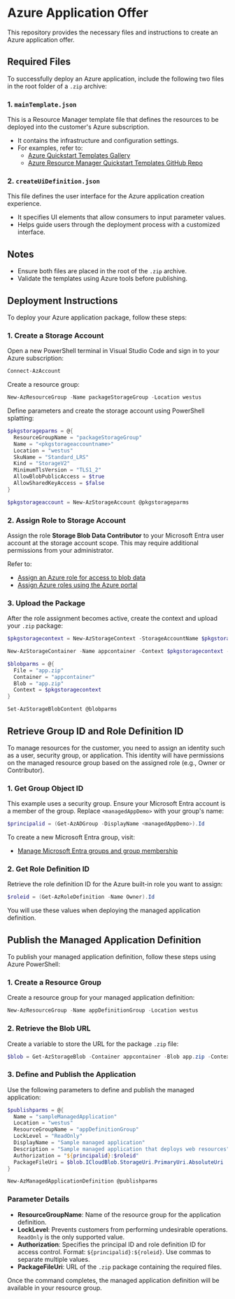 
# Azure Application Offer

This repository provides the necessary files and instructions to create an Azure application offer.

## Required Files

To successfully deploy an Azure application, include the following two files in the root folder of a `.zip` archive:

### 1. `mainTemplate.json`
This is a Resource Manager template file that defines the resources to be deployed into the customer's Azure subscription.

- It contains the infrastructure and configuration settings.
- For examples, refer to:
  - [Azure Quickstart Templates Gallery](https://azure.microsoft.com/en-us/resources/templates/)
  - [Azure Resource Manager Quickstart Templates GitHub Repo](https://github.com/Azure/azure-quickstart-templates)

### 2. `createUiDefinition.json`
This file defines the user interface for the Azure application creation experience.

- It specifies UI elements that allow consumers to input parameter values.
- Helps guide users through the deployment process with a customized interface.

## Notes
- Ensure both files are placed in the root of the `.zip` archive.
- Validate the templates using Azure tools before publishing.



## Deployment Instructions

To deploy your Azure application package, follow these steps:

### 1. Create a Storage Account
Open a new PowerShell terminal in Visual Studio Code and sign in to your Azure subscription:

```powershell
Connect-AzAccount
```

Create a resource group:

```powershell
New-AzResourceGroup -Name packageStorageGroup -Location westus
```

Define parameters and create the storage account using PowerShell splatting:

```powershell
$pkgstorageparms = @{
  ResourceGroupName = "packageStorageGroup"
  Name = "<pkgstorageaccountname>"
  Location = "westus"
  SkuName = "Standard_LRS"
  Kind = "StorageV2"
  MinimumTlsVersion = "TLS1_2"
  AllowBlobPublicAccess = $true
  AllowSharedKeyAccess = $false
}

$pkgstorageaccount = New-AzStorageAccount @pkgstorageparms
```

### 2. Assign Role to Storage Account
Assign the role **Storage Blob Data Contributor** to your Microsoft Entra user account at the storage account scope. This may require additional permissions from your administrator.

Refer to:
- [Assign an Azure role for access to blob data](https://learn.microsoft.com/en-us/azure/role-based-access-control/blob-access)
- [Assign Azure roles using the Azure portal](https://learn.microsoft.com/en-us/azure/role-based-access-control/role-assignments-portal)

### 3. Upload the Package
After the role assignment becomes active, create the context and upload your `.zip` package:

```powershell
$pkgstoragecontext = New-AzStorageContext -StorageAccountName $pkgstorageaccount.StorageAccountName -UseConnectedAccount

New-AzStorageContainer -Name appcontainer -Context $pkgstoragecontext -Permission blob

$blobparms = @{
  File = "app.zip"
  Container = "appcontainer"
  Blob = "app.zip"
  Context = $pkgstoragecontext
}

Set-AzStorageBlobContent @blobparms
```


## Retrieve Group ID and Role Definition ID

To manage resources for the customer, you need to assign an identity such as a user, security group, or application. This identity will have permissions on the managed resource group based on the assigned role (e.g., Owner or Contributor).

### 1. Get Group Object ID
This example uses a security group. Ensure your Microsoft Entra account is a member of the group.
Replace `<managedAppDemo>` with your group's name:

```powershell
$principalid = (Get-AzADGroup -DisplayName <managedAppDemo>).Id
```

To create a new Microsoft Entra group, visit:
- [Manage Microsoft Entra groups and group membership](https://learn.microsoft.com/en-us/entra/identity/groups/groups-overview)

### 2. Get Role Definition ID
Retrieve the role definition ID for the Azure built-in role you want to assign:

```powershell
$roleid = (Get-AzRoleDefinition -Name Owner).Id
```

You will use these values when deploying the managed application definition.


## Publish the Managed Application Definition

To publish your managed application definition, follow these steps using Azure PowerShell:

### 1. Create a Resource Group
Create a resource group for your managed application definition:

```powershell
New-AzResourceGroup -Name appDefinitionGroup -Location westus
```

### 2. Retrieve the Blob URL
Create a variable to store the URL for the package `.zip` file:

```powershell
$blob = Get-AzStorageBlob -Container appcontainer -Blob app.zip -Context $pkgstoragecontext
```

### 3. Define and Publish the Application
Use the following parameters to define and publish the managed application:

```powershell
$publishparms = @{
  Name = "sampleManagedApplication"
  Location = "westus"
  ResourceGroupName = "appDefinitionGroup"
  LockLevel = "ReadOnly"
  DisplayName = "Sample managed application"
  Description = "Sample managed application that deploys web resources"
  Authorization = "${principalid}:$roleid"
  PackageFileUri = $blob.ICloudBlob.StorageUri.PrimaryUri.AbsoluteUri
}

New-AzManagedApplicationDefinition @publishparms
```

### Parameter Details
- **ResourceGroupName**: Name of the resource group for the application definition.
- **LockLevel**: Prevents customers from performing undesirable operations. `ReadOnly` is the only supported value.
- **Authorization**: Specifies the principal ID and role definition ID for access control. Format: `${principalid}:${roleid}`. Use commas to separate multiple values.
- **PackageFileUri**: URL of the `.zip` package containing the required files.

Once the command completes, the managed application definition will be available in your resource group.
